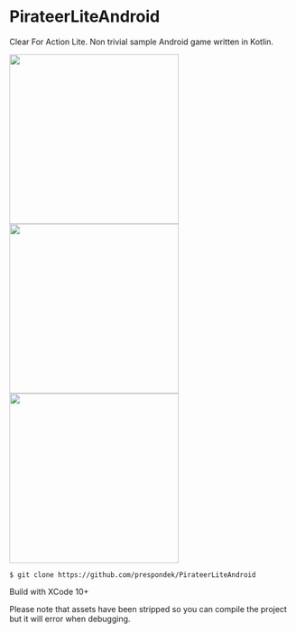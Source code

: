 # PirateerLiteAndroid
Clear For Action Lite. Non trivial sample Android game written in Kotlin.

<img src=https://i.imgur.com/Du6S9CH.png height=300 align=left>
<img src=https://i.imgur.com/9L7kkRf.png height=300 align=left>
<img src=https://i.imgur.com/PabK8xU.png height=300>


    $ git clone https://github.com/prespondek/PirateerLiteAndroid

Build with XCode 10+

Please note that assets have been stripped so you can compile the project but it will error when debugging.

